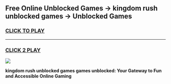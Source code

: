 
## Free Online Unblocked Games → kingdom rush unblocked games → Unblocked Games
<h3>
<a href="https://premium.freeplayer.one?title=kingdom_rush_unblocked_games&ref=21F">CLICK TO PLAY</a></h3>
<hr>

<h3>
<a href="https://premium.freeplayer.one?title=kingdom_rush_unblocked_games&ref=21F">CLICK 2 PLAY</a>
  
</h3>

<a href="https://premium.freeplayer.one?title=kingdom_rush_unblocked_games&ref=21F/"><img src="https://clearcache.store/games.png"></a>


**kingdom rush unblocked games games unblocked: Your Gateway to Fun and Accessible Online Gaming**
